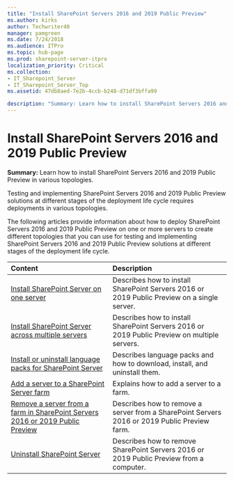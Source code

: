 ```yaml
---
title: "Install SharePoint Servers 2016 and 2019 Public Preview"
ms.author: kirks
author: Techwriter40
manager: pamgreen
ms.date: 7/24/2018
ms.audience: ITPro
ms.topic: hub-page
ms.prod: sharepoint-server-itpro
localization_priority: Critical
ms.collection:
- IT_Sharepoint_Server
- IT_Sharepoint_Server_Top
ms.assetid: 47db8aed-7e2b-4ccb-b248-d71df3bffa99

description: "Summary: Learn how to install SharePoint Servers 2016 and 2019 Public Preview in various topologies."
---
```


# Install SharePoint Servers 2016 and 2019 Public Preview

 **Summary:** Learn how to install SharePoint Servers 2016 and 2019 Public Preview in various topologies. 
  
Testing and implementing SharePoint Servers 2016 and 2019 Public Preview solutions at different stages of the deployment life cycle requires deployments in various topologies.
  
The following articles provide information about how to deploy SharePoint Servers 2016 and 2019 Public Preview on one or more servers to create different topologies that you can use for testing and implementing SharePoint Servers 2016 and 2019 Public Preview solutions at different stages of the deployment life cycle.
  
|**Content**|**Description**|
|:-----|:-----|
|[Install SharePoint Server on one server](install-sharepoint-server-2016-on-one-server.md) <br/> |Describes how to install SharePoint Servers 2016 or 2019 Public Preview on a single server.  <br/> |
|[Install SharePoint Server across multiple servers](install-sharepoint-server-2016-across-multiple-servers.md) <br/> |Describes how to install SharePoint Servers 2016 or 2019 Public Preview on multiple servers.  <br/> |
|[Install or uninstall language packs for SharePoint Server](install-or-uninstall-language-packs-0.md) <br/> |Describes language packs and how to download, install, and uninstall them.  <br/> |
|[Add a server to a SharePoint Server farm](add-a-server-to-a-sharepoint-server-2016-farm.md) <br/> |Explains how to add a server to a farm.  <br/> |
|[Remove a server from a farm in SharePoint Servers 2016 or 2019 Public Preview](../administration/remove-a-server-from-a-farm-in-sharepoint-server-2016.md) <br/> |Describes how to remove a server from a SharePoint Servers 2016 or 2019 Public Preview farm.  <br/> |
|[Uninstall SharePoint Server](../administration/uninstall-sharepoint-server-2016.md) <br/> |Describes how to remove SharePoint Servers 2016 or 2019 Public Preview from a computer.  <br/> |
   

